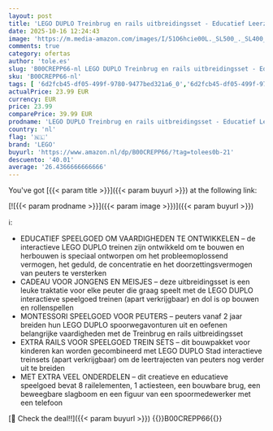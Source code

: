 ```yaml
---
layout: post
title: 'LEGO DUPLO Treinbrug en rails uitbreidingsset - Educatief Leerzaam Speelgoed voor Peuters vanaf 2 Jaar - Incl. 8 Railstukken  Brug  Slagboom en Actiesteen - Leuk Cadeau voor Jongens en Meisjes - 10427'
date: 2025-10-16 12:24:43
image: 'https://m.media-amazon.com/images/I/51O6hcie00L._SL500_._SL400_.jpg'
comments: true
category: ofertas
author: 'tole.es'
slug: 'B00CREPP66-nl LEGO DUPLO Treinbrug en rails uitbreidingsset - Educatief...'
sku: 'B00CREPP66-nl'
tags: [ '6d2fcb45-df05-499f-9780-9477bed321a6_0','6d2fcb45-df05-499f-9780-9477bed321a6_501','Arborist Merchandising Root','Bouw- & constructiespeelgoed','Creatieve spellen','Educatief speelgoed','Montessori','Self Service','Special Features Stores','Speelgoed & spellen','Speelgoedbouwsets','lego','🇳🇱', ]
actualPrice: 23.99 EUR
currency: EUR
price: 23.99
comparePrice: 39.99 EUR
prodname: 'LEGO DUPLO Treinbrug en rails uitbreidingsset - Educatief Leerzaam Speelgoed voor Peuters vanaf 2 Jaar - Incl. 8 Railstukken  Brug  Slagboom en Actiesteen - Leuk Cadeau voor Jongens en Meisjes - 10427'
country: 'nl'
flag: '🇳🇱'
brand: 'LEGO'
buyurl: 'https://www.amazon.nl/dp/B00CREPP66/?tag=tolees0b-21'
descuento: '40.01'
average: '26.4366666666666'
---
```


You've got [{{< param title >}}]({{< param buyurl >}}) at the following link:

[![{{< param prodname >}}]({{< param image >}})]({{< param buyurl >}})

ℹ️:

- EDUCATIEF SPEELGOED OM VAARDIGHEDEN TE ONTWIKKELEN – de interactieve LEGO DUPLO treinen zijn ontwikkeld om te bouwen en herbouwen is speciaal ontworpen om het probleemoplossend vermogen, het geduld, de concentratie en het doorzettingsvermogen van peuters te versterken
- CADEAU VOOR JONGENS EN MEISJES – deze uitbreidingsset is een leuke traktatie voor elke peuter die graag speelt met de LEGO DUPLO interactieve speelgoed treinen (apart verkrijgbaar) en dol is op bouwen en rollenspellen
- MONTESSORI SPEELGOED VOOR PEUTERS – peuters vanaf 2 jaar breiden hun LEGO DUPLO spoorwegavonturen uit en oefenen belangrijke vaardigheden met de Treinbrug en rails uitbreidingsset
- EXTRA RAILS VOOR SPEELGOED TREIN SETS – dit bouwpakket voor kinderen kan worden gecombineerd met LEGO DUPLO Stad interactieve treinsets (apart verkrijgbaar) om de leertrajecten van peuters nog verder uit te breiden
- MET EXTRA VEEL ONDERDELEN – dit creatieve en educatieve speelgoed bevat 8 railelementen, 1 actiesteen, een bouwbare brug, een beweegbare slagboom en een figuur van een spoormedewerker met een telefoon

[🛒 Check the deal!!]({{< param buyurl >}})
{{<world>}}B00CREPP66{{</world>}}
